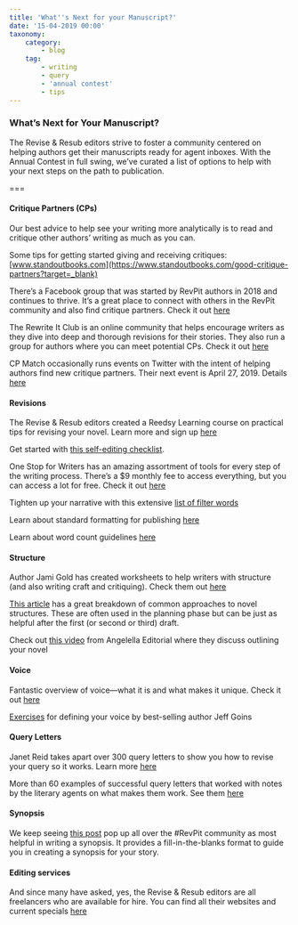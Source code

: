 ```yaml
---
title: 'What''s Next for your Manuscript?'
date: '15-04-2019 00:00'
taxonomy:
    category:
        - blog
    tag:
        - writing
        - query
        - 'annual contest'
        - tips
---
```


### What’s Next for Your Manuscript? 

The Revise & Resub editors strive to foster a community centered on helping authors get their manuscripts ready for agent inboxes. With the Annual Contest in full swing, we’ve curated a list of options to help with your next steps on the path to publication. 

===

#### Critique Partners (CPs)
Our best advice to help see your writing more analytically is to read and critique other authors’ writing as much as you can. 

Some tips for getting started giving and receiving critiques: [www.standoutbooks.com](https://www.standoutbooks.com/good-critique-partners?target=_blank) 

There’s a Facebook group that was started by RevPit authors in 2018 and continues to thrive. It’s a great place to connect with others in the RevPit community and also find critique partners.  Check it out [here](https://www.facebook.com/groups/207036893360574?target=_blank)

The Rewrite It Club is an online community that helps encourage writers as they dive into deep and thorough revisions for their stories. They also run a group for authors where you can meet potential CPs. Check it out [here](http://rewriteitclub.com?target=_blank)

CP Match occasionally runs events on Twitter with the intent of helping authors find new critique partners. Their next event is April 27, 2019. Details [here](https://twitter.com/hashtag/CPMatch?src=hash)

#### Revisions

The Revise & Resub editors created a Reedsy Learning course on practical tips for revising your novel. Learn more and sign up [here](https://blog.reedsy.com/learning/courses/writing/novel-revision-practical-tips-rewrites?target=_blank)

Get started with [this self-editing checklist](https://www.inklyo.com/ultimate-fiction-editing-checklist?target=_blank). 

One Stop for Writers has an amazing assortment of tools for every step of the writing process. There’s a $9 monthly fee to access everything, but you can access a lot for free. Check it out [here](https://onestopforwriters.com?target=_blank)

Tighten up your narrative with this extensive [list of filter words](https://annerallen.com/2017/06/filter-words-and-phrases-to-avoid-in-writing?target=_blank)

Learn about standard formatting for publishing [here](http://www.marlyspearson.com/formatting_101.htm)

Learn about word count guidelines [here](http://www.onlycassandra.com/2011/09/word-count-guidelines.html)

#### Structure

Author Jami Gold has created worksheets to help writers with structure (and also writing craft and critiquing). Check them out [here]( https://jamigold.com/for-writers/worksheets-for-writers?target=_blank)

[This article](https://www.nownovel.com/blog/7-ways-write-plot-outline?target=_blank) has a great breakdown of common approaches to novel structures. These are often used in the planning phase but can be just as helpful after the first (or second or third) draft. 

Check out [this video](https://www.youtube.com/watch?v=eX9h6cotcGE&t=724s) from Angelella Editorial where they discuss outlining your novel

#### Voice

Fantastic overview of voice&mdash;what it is and what makes it unique. Check it out [here](https://jerichowriters.com/voice-in-the-novel?target=_blank)

[Exercises](https://goinswriter.com/writing-voice?target=_blank) for defining your voice by best-selling author Jeff Goins 

#### Query Letters

Janet Reid takes apart over 300 query letters to show you how to revise your query so it works. Learn more [here](https://queryshark.blogspot.com?target=_blank)

More than 60 examples of successful query letters that worked with notes by the literary agents on what makes them work. See them [here](https://www.writersdigest.com/editor-blogs/guide-to-literary-agents/successful-queries?target=_blank)

#### Synopsis

We keep seeing [this post](http://www.publishingcrawl.com/2012/04/17/how-to-write-a-1-page-synopsis?target=_blank) pop up all over the #RevPit community as most helpful in writing a synopsis.  It provides a fill-in-the-blanks format to guide you in creating a synopsis for your story. 

#### Editing services

And since many have asked, yes, the Revise & Resub editors are all freelancers who are available for hire. You can find all their websites and current specials [here](https://www.reviseresub.com/annual-contest/2019-specials)